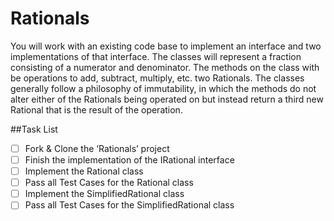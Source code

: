 Rationals
===============
You will work with an existing code base to implement an interface and two implementations of that interface. The classes will represent a fraction consisting of a numerator and denominator. The methods on the class with be operations to add, subtract, multiply, etc. two Rationals. The classes generally follow a philosophy of immutability, in which the methods do not alter either of the Rationals being operated on but instead return a third new Rational that is the result of the operation.

##Task List
- [ ] Fork & Clone the ‘Rationals’ project
- [ ] Finish the implementation of the IRational interface
- [ ] Implement the Rational class
- [ ] Pass all Test Cases for the Rational class
- [ ] Implement the SimplifiedRational class
- [ ] Pass all Test Cases for the SimplifiedRational class